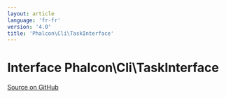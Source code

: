 ```yaml
---
layout: article
language: 'fr-fr'
version: '4.0'
title: 'Phalcon\Cli\TaskInterface'
---
```


# Interface **Phalcon\Cli\TaskInterface**

<a href="https://github.com/phalcon/cphalcon/tree/v4.0.0/phalcon/cli/taskinterface.zep" class="btn btn-default btn-sm">Source on GitHub</a>
